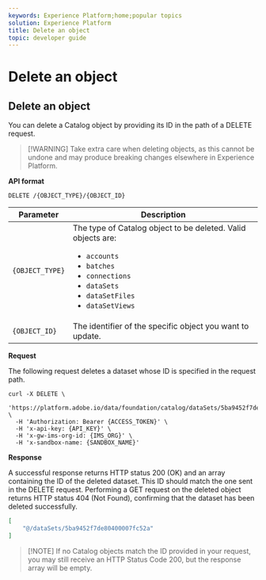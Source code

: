 ```yaml
---
keywords: Experience Platform;home;popular topics
solution: Experience Platform
title: Delete an object
topic: developer guide
---
```


# Delete an object

## Delete an object

You can delete a Catalog object by providing its ID in the path of a DELETE request. 

>[!WARNING] Take extra care when deleting objects, as this cannot be undone and may produce breaking changes elsewhere in Experience Platform.

**API format**

```http
DELETE /{OBJECT_TYPE}/{OBJECT_ID}
```

| Parameter | Description |
| --- | --- |
| `{OBJECT_TYPE}` | The type of Catalog object to be deleted. Valid objects are: <ul><li>`accounts`</li><li>`batches`</li><li>`connections`</li><li>`dataSets`</li><li>`dataSetFiles`</li><li>`dataSetViews`</li></ul> |
| `{OBJECT_ID}` | The identifier of the specific object you want to update. |

**Request**

The following request deletes a dataset whose ID is specified in the request path.

```shell
curl -X DELETE \
  'https://platform.adobe.io/data/foundation/catalog/dataSets/5ba9452f7de80400007fc52a' \
  -H 'Authorization: Bearer {ACCESS_TOKEN}' \
  -H 'x-api-key: {API_KEY}' \
  -H 'x-gw-ims-org-id: {IMS_ORG}' \
  -H 'x-sandbox-name: {SANDBOX_NAME}'
```

**Response**

A successful response returns HTTP status 200 (OK) and an array containing the ID of the deleted dataset. This ID should match the one sent in the DELETE request. Performing a GET request on the deleted object returns HTTP status 404 (Not Found), confirming that the dataset has been deleted successfully.

```json
[
    "@/dataSets/5ba9452f7de80400007fc52a"
]
```

>[!NOTE] If no Catalog objects match the ID provided in your request, you may still receive an HTTP Status Code 200, but the response array will be empty.
